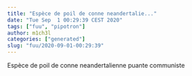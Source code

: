 ```yaml
---
title: "Espèce de poil de conne neandertalie..."
date: "Tue Sep  1 00:29:39 CEST 2020"
tags: ["fuu", "pipotron"]
author: m1ch3l
categories: ["generated"]
slug: "fuu/2020-09-01-00:29:39"
---
```


Espèce de poil de conne neandertalienne puante communiste

